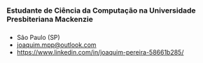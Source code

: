 ### Estudante de Ciência da Computação na Universidade Presbiteriana Mackenzie <h3>
  - São Paulo (SP)
  - joaquim.mpp@outlook.com
  - https://www.linkedin.com/in/joaquim-pereira-58661b285/

  ##

